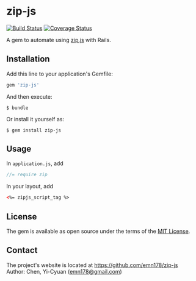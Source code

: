 # zip-js

[![Build Status](https://api.travis-ci.org/emn178/zip-js.png)](https://travis-ci.org/emn178/zip-js)
[![Coverage Status](https://coveralls.io/repos/emn178/zip-js/badge.svg?branch=master)](https://coveralls.io/r/emn178/zip-js?branch=master)

A gem to automate using [zip.js](https://gildas-lormeau.github.io/zip.js/) with Rails.

## Installation

Add this line to your application's Gemfile:

```ruby
gem 'zip-js'
```

And then execute:

    $ bundle

Or install it yourself as:

    $ gem install zip-js

## Usage

In `application.js`, add

```JavaScript
//= require zip
```

In your layout, add

```HTML
<%= zipjs_script_tag %>
```

## License

The gem is available as open source under the terms of the [MIT License](http://opensource.org/licenses/MIT).

## Contact
The project's website is located at https://github.com/emn178/zip-js  
Author: Chen, Yi-Cyuan (emn178@gmail.com)
